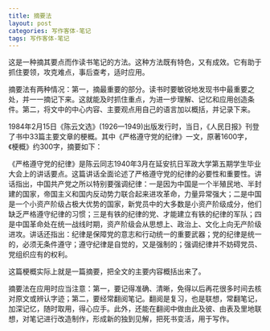 ```yaml
---
title: 摘要法
layout: post
categories: 写作客体-笔记
tags: 写作客体-笔记
---
```


这是一种摘其要点而作读书笔记的方法。这种方法既有特色，又有成效。它有助于抓住要领，攻克难点，事后查考，适时应用。

摘要法有两种情况：第一，摘最重要的部分。读书时要敏锐地发现书中最重要之处，并一一摘记下来。这就能及时抓住重点，为进一步理解、记忆和应用创造条件。第二，将文中的中心内容、主要观点用自己的语言加以概括，并记录下来。

1984年2月15日《陈云文选》(1926—1949)出版发行时，当日，《人民日报》刊登了书中33篇主要文章的梗概。其中《严格遵守党的纪律》一文，原著1600字，《梗概》约300字，摘要如下：

《严格遵守党的纪律》是陈云同志1940年3月在延安抗日军政大学第五期学生毕业大会上的讲话要点。这篇讲话全面论述了严格遵守党的纪律的必要性和重要性。讲话指出，中国共产党之所以特别要强调纪律：一是因为中国是一个半殖民地、半封建的国家，帝国主义和国内反动势力联合起来进攻革命，力量异常强大；二是中国是一个小资产阶级占极大优势的国家，新党员中的大多数是小资产阶级成分，他们缺乏严格遵守纪律的习惯；三是有铁的纪律的党、才能建立有铁的纪律的军队；四是中国革命处在统一战线时期，资产阶级会从思想上、政治上、文化上向无产阶级进攻。讲话还指出：纪律是保障党的意志和行动统一的重要武器；党的纪律是统一的，必须无条件遵守；遵守纪律是自觉的，又是强制的；强调纪律并不妨碍党员、党组织应有的权利。

这篇梗概实际上就是一篇摘要，把全文的主要内容概括出来了。

摘要法在应用时应当注意：第一，要记得准确、清晰，免得以后再花很多时间去核对原文或辨认字迹；第二，要经常翻阅笔记。翻阅是复习，也是联想，常翻笔记，加深记忆，随时取用，得心应手。此外，还能在翻阅中做由此及彼、由表及里地联想，对笔记进行改造制作，形成新的独到见解，把死书变活，用于写作。 